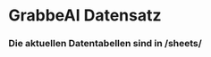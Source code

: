 























































































































































































































































































































































































































































# GrabbeAI Datensatz





### Die aktuellen Datentabellen sind in /sheets/


